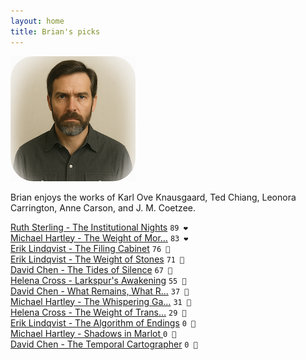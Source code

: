```yaml
---
layout: home
title: Brian's picks
---
```


![Brian](/assets/brian.png)

Brian enjoys the works of Karl Ove Knausgaard, Ted Chiang, Leonora Carrington, Anne Carson, and J. M. Coetzee.

[Ruth Sterling - The Institutional Nights](/works/Ruth-Sterling-The-Institutional-Nights.html) `89 ❤️`  
[Michael Hartley - The Weight of Mor…](/works/Michael-Hartley-The-Weight-of-Morning.html) `83 ❤️`  
[Erik Lindqvist - The Filing Cabinet](/works/Erik-Lindqvist-The-Filing-Cabinet.html) `76 🩷`  
[Erik Lindqvist - The Weight of Stones](/works/Erik-Lindqvist-The-Weight-of-Stones.html) `71 🩷`  
[David Chen - The Tides of Silence](/works/David-Chen-The-Tides-of-Silence.html) `67 🩷`  
[Helena Cross - Larkspur's Awakening](/works/Helena-Cross-Larkspur's-Awakening.html) `55 🧡`  
[David Chen - What Remains, What R…](/works/David-Chen-What-Remains,-What-Returns.html) `37 💛`  
[Michael Hartley - The Whispering Ga…](/works/Michael-Hartley-The-Whispering-Garden.html) `31 💛`  
[Helena Cross - The Weight of Trans…](/works/Helena-Cross-The-Weight-of-Translation.html) `29 💛`  
[Erik Lindqvist - The Algorithm of Endings](/works/Erik-Lindqvist-The-Algorithm-of-Endings.html) `0 🩶`  
[Michael Hartley - Shadows in Marlot  ](/works/Michael-Hartley-Shadows-in-Marlot.html) `0 🩶`  
[David Chen - The Temporal Cartographer](/works/David-Chen-The-Temporal-Cartographer.html) `0 🩶`  
